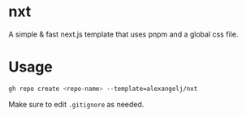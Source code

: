 # nxt

A simple & fast next.js template that uses pnpm and a global css file.

# Usage

```bash
gh repo create <repo-name> --template=alexangelj/nxt
```

Make sure to edit `.gitignore` as needed.
